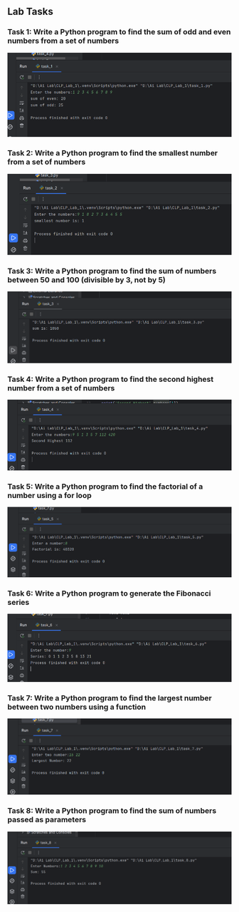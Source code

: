 ## Lab Tasks

### Task 1: Write a Python program to find the sum of odd and even numbers from a set of numbers  
![Sum of Odd/Even Numbers](https://github.com/sayed-2299/Academic/raw/main/Artificial%20Intelligence%20(CSE-316)/CLP_1/ScreenShot/task_1.png)

### Task 2: Write a Python program to find the smallest number from a set of numbers  
![Smallest Number in a Set](https://github.com/sayed-2299/Academic/raw/main/Artificial%20Intelligence%20(CSE-316)/CLP_1/ScreenShot/task_2.png)

### Task 3: Write a Python program to find the sum of numbers between 50 and 100 (divisible by 3, not by 5)  
![Sum Between 50-100 (Divisible by 3)](https://github.com/sayed-2299/Academic/raw/main/Artificial%20Intelligence%20(CSE-316)/CLP_1/ScreenShot/task_3.png)

### Task 4: Write a Python program to find the second highest number from a set of numbers  
![Second Highest Number](https://github.com/sayed-2299/Academic/raw/main/Artificial%20Intelligence%20(CSE-316)/CLP_1/ScreenShot/task_4.png)

### Task 5: Write a Python program to find the factorial of a number using a for loop  
![Factorial Calculation](https://github.com/sayed-2299/Academic/raw/main/Artificial%20Intelligence%20(CSE-316)/CLP_1/ScreenShot/task_5.png)

### Task 6: Write a Python program to generate the Fibonacci series  
![Fibonacci Series](https://github.com/sayed-2299/Academic/raw/main/Artificial%20Intelligence%20(CSE-316)/CLP_1/ScreenShot/task_6.png)

### Task 7: Write a Python program to find the largest number between two numbers using a function  
![Largest Number Using Function](https://github.com/sayed-2299/Academic/raw/main/Artificial%20Intelligence%20(CSE-316)/CLP_1/ScreenShot/task_7.png)

### Task 8: Write a Python program to find the sum of numbers passed as parameters  
![Sum of Passed Numbers](https://github.com/sayed-2299/Academic/raw/main/Artificial%20Intelligence%20(CSE-316)/CLP_1/ScreenShot/task_8.png)
